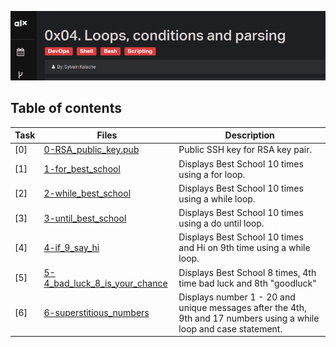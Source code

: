 ![Shell loops](assets/shell_loops)

## Table of contents
Task | Files | Description
-----|------ | -----------
[0] | [0-RSA_public_key.pub](./0-RSA_public_key.pub) | Public SSH key for RSA key pair.
[1] | [1-for_best_school](./1-for_best_school) | Displays Best School 10 times using a for loop.
[2] | [2-while_best_school](./2-while_best_school) | Displays Best School 10 times using a while loop.
[3] | [3-until_best_school](./3-until_best_school) | Displays Best School 10 times using a do until loop.
[4] | [4-if_9_say_hi](./4-if_9_say_hi) | Displays Best School 10 times and Hi on 9th time using a while loop.
[5] | [5-4_bad_luck_8_is_your_chance](./5-4_bad_luck_8_is_your_chance) | Displays Best School 8 times, 4th time bad luck and 8th "goodluck"
[6] | [6-superstitious_numbers](./6-superstitious_numbers) | Displays number 1 - 20 and unique messages after the 4th, 9th and 17 numbers using a while loop and case statement.

